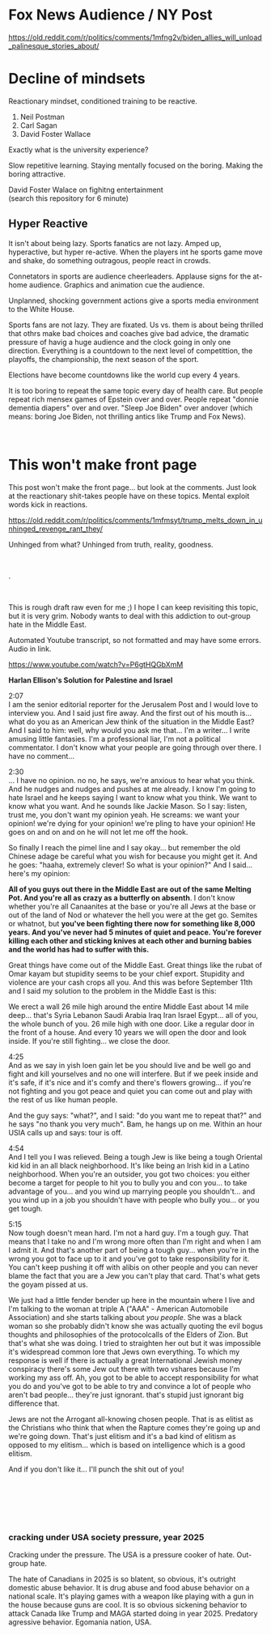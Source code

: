 # Fox News Audience / NY Post

https://old.reddit.com/r/politics/comments/1mfng2v/biden_allies_will_unload_palinesque_stories_about/

# Decline of mindsets 

Reactionary mindset, conditioned training to be reactive. 

1. Neil Postman
2. Carl Sagan
3. David Foster Wallace

Exactly what is the university experience?

Slow repetitive learning. Staying mentally focused on the boring. Making the boring attractive.

David Foster Walace on fighitng entertainment     
(search this repository for 6 minute)    

## Hyper Reactive 

It isn't about being lazy. Sports fanatics are not lazy. Amped up, hyperactive, but hyper re-active. When the players int he sports game move and shake, do something outragous, people react in crowds.

Connetators in sports are audience cheerleaders. Applause signs for the at-home audience.  Graphics and animation cue the audience.

Unplanned, shocking government actions give a sports media environment to the White House.

Sports fans are not lazy. They are fixated. Us vs. them is about being thrilled that othrs make bad choices and coaches give bad advice, the dramatic pressure of havig a huge audience and the clock going in only one direction. Everything is a countdown to the next level of competittion, the playoffs, the championship, the next season of the sport.

Elections have become countdowns like the world cup every 4 years. 

It is too boring to repeat the same topic every day of health care. But people repeat rich mensex games of Epstein over and over. People repeat "donnie dementia diapers" over and over. "Sleep Joe Biden" over andover (which means: boring Joe Biden, not thrilling antics like Trump and Fox News).

&nbsp;

# This won't make front page

This post won't make the front page... but look at the comments. Just look at the reactionary shit-takes people have on these topics. Mental exploit words kick in reactions. 

https://old.reddit.com/r/politics/comments/1mfmsyt/trump_melts_down_in_unhinged_revenge_rant_they/

Unhinged from what? Unhinged from truth, reality, goodness.    


&nbsp;

.

&nbsp;

This is rough draft raw even for me ;) I hope I can keep revisiting this topic, but it is very grim. Nobody wants to deal with this addiction to out-group hate in the Middle East. 

Automated Youtube transcript, so not formatted and may have some errors. Audio in link.

https://www.youtube.com/watch?v=P6gtHQGbXmM

**Harlan Ellison's Solution for Palestine and Israel**

2:07     
I am the senior editorial reporter for the Jerusalem Post and I would love to interview you. And I said just fire away. And the first out of his mouth is... what do you as an American Jew think of the situation in the Middle East? And I said to him: well, why would you ask me that... I'm a writer... I write amusing little fantasies. I'm a professional liar, I'm not a political commentator. I don't know what your people are going through over there. I have no comment...

2:30    
... I have no opinion. no no, he says, we're anxious to hear what you think. And he nudges and nudges and pushes at me already. I know I'm going to hate Israel and he keeps saying I want to know what you think. We want to know what you want. And he sounds like Jackie Mason. So I say: listen, trust me, you don't want my opinion yeah. He screams: we want your opinion! we're dying for your opinion! we're pling to have your opinion! He goes on and on and on he will not let me off the hook.

So finally I reach the pimel line and I say okay... but remember the old Chinese adage be careful what you wish for because you might get it. And he goes: "haaha, extremely clever! So what is your opinion?" And I said... here's my opinion:

**All of you guys out there in the Middle East are out of the same Melting Pot. And you're all as crazy as a butterfly on absenth**. I don't know whether you're all Canaanites at the base or you're all Jews at the base or out of the land of Nod or whatever the hell you were at the get go. Semites or whatnot, but **you've been fighting there now for something like 8,000 years. And you've never had 5 minutes of quiet and peace. You're forever killing each other and sticking knives at each other and burning babies and the world has had to suffer with this.**

Great things have come out of the Middle East. Great things like the rubat of Omar kayam but stupidity seems to be your chief export. Stupidity and violence are your cash crops all you. And this was before September 11th and I said my solution to the problem in the Middle East is this:

We erect a wall 26 mile high around the entire Middle East about 14 mile deep... that's Syria Lebanon Saudi Arabia Iraq Iran Israel Egypt... all of you, the whole bunch of you. 26 mile high with one door. Like a regular door in the front of a house. And every 10 years we will open the door and look inside. If you're still fighting... we close the door.

4:25    
And as we say in yish loen gain let be you should live and be well go and fight and kill yourselves and no one will interfere. But if we peek inside and it's safe, if it's nice and it's comfy and there's flowers growing... if you're not fighting and you got peace and quiet you can come out and play with the rest of us like human people.

And the guy says: "what?", and I said: "do you want me to repeat that?" and he says "no thank you very much". Bam, he hangs up on me. Within an hour USIA calls up and says: tour is off.

4:54   
And I tell you I was relieved. Being a tough Jew is like being a tough Oriental kid kid in an all black
neighborhood. It's like being an Irish kid in a Latino neighborhood. When you're an outsider, you got two choices: you either become a target for people to hit you to bully you and con you... to take advantage of you... and you wind up marrying people you shouldn't... and you wind up in a job you shouldn't have with people who bully you... or you get tough.

5:15   
Now tough doesn't mean hard. I'm not a hard guy. I'm a tough guy. That means that I take no and I'm wrong more often than I'm right and when I am I admit it. And that's another part of being a tough guy... when you're in the wrong you got to face up to it and you've got to take responsibility for it. You can't keep pushing it off with alibis on other people and you can never blame the fact that you are a Jew you can't play that card. That's what gets the goyam pissed at us.

We just had a little fender bender up here in the mountain where I live and I'm talking to the woman at triple A ("AAA" - American Automobile Association) and she starts talking about *you people*. She was a black woman so she probably didn't know she was actually quoting the evil bogus thoughts and philosophies of the protocolcalls of the Elders of Zion. But that's what she was doing. I tried to straighten her out but it was impossible it's widespread common lore that Jews own everything. To which my response is well if there is actually a great
International Jewish money conspiracy there's some Jew out there with two vshares because I'm working my ass off. Ah, you got to be able to accept responsibility for what you do and you've got to be able to try and convince a lot of people who aren't bad people... they're just ignorant. that's stupid just ignorant big difference that.

Jews are not the Arrogant all-knowing chosen people. That is as elitist as the Christians who think that when the Rapture comes they're going up and we're going down. That's just elitism and it's a bad kind of elitism as opposed to my elitism... which is based on intelligence which is a good elitism.

And if you don't like it... I'll punch the shit out of you!

&nbsp;

&nbsp;

&nbsp;

### cracking under USA society pressure, year 2025

Cracking under the pressure. The USA is a pressure cooker of hate. Out-group hate.

The hate of Canadians in 2025 is so blatent, so obvious, it's outright domestic abuse behavior. It is drug abuse and food abuse behavior on a national scale. It's playing games with a weapon like playing with a gun in the house because guns are cool. It is so obvious sickening behavior to attack Canada like Trump and MAGA started doing in year 2025. Predatory agressive behavior. Egomania nation, USA.
